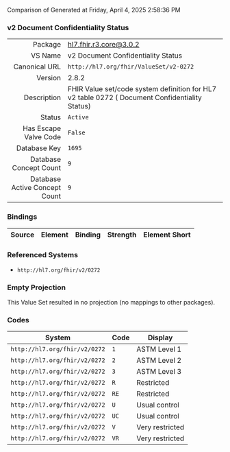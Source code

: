 Comparison of 
Generated at Friday, April 4, 2025 2:58:36 PM

### v2 Document Confidentiality Status

|      |     |
| ---: | --- |
| Package | hl7.fhir.r3.core@3.0.2 |
| VS Name | v2 Document Confidentiality Status |
| Canonical URL | `http://hl7.org/fhir/ValueSet/v2-0272` |
| Version | 2.8.2 |
| Description | FHIR Value set/code system definition for HL7 v2 table 0272 ( Document Confidentiality Status) |
| Status | `Active` |
| Has Escape Valve Code | `False` |
| Database Key | `1695` |
| Database Concept Count | `9` |
| Database Active Concept Count | `9` |
### Bindings

| Source | Element | Binding | Strength | Element Short |
| ------ | ------- | ------- | -------- | ------------- |

### Referenced Systems

* `http://hl7.org/fhir/v2/0272`
### Empty Projection

This Value Set resulted in no projection (no mappings to other packages).

### Codes

| System | Code | Display |
| ------ | ---- | ------- |
| `http://hl7.org/fhir/v2/0272` | `1` | ASTM Level 1 |
| `http://hl7.org/fhir/v2/0272` | `2` | ASTM Level 2 |
| `http://hl7.org/fhir/v2/0272` | `3` | ASTM Level 3 |
| `http://hl7.org/fhir/v2/0272` | `R` | Restricted |
| `http://hl7.org/fhir/v2/0272` | `RE` | Restricted |
| `http://hl7.org/fhir/v2/0272` | `U` | Usual control |
| `http://hl7.org/fhir/v2/0272` | `UC` | Usual control |
| `http://hl7.org/fhir/v2/0272` | `V` | Very restricted |
| `http://hl7.org/fhir/v2/0272` | `VR` | Very restricted |
